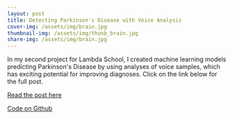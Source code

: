 ```yaml
---
layout: post
title: Detecting Parkinson's Disease with Voice Analysis
cover-img: /assets/img/brain.jpg
thumbnail-img: /assets/img/thunb_brain.jpg
share-img: /assets/img/brain.jpg
---
```


In my second project for Lambda School, I created machine learning models predicting Parkinson's Disease by using analyses of voice samples, which has exciting potential for improving diagnoses. Click on the link below for the full post.

[Read the post here](https://temsy-chen.medium.com/progress-for-women-rich-and-poor-37da88cd6d3e)

[Code on Github](https://github.com/TemsyChen/Lambda_Unit1_Build/blob/main/TemsyChen_DS_Unit2_Build_MLProject_Parkinsons_v049.ipynb)
